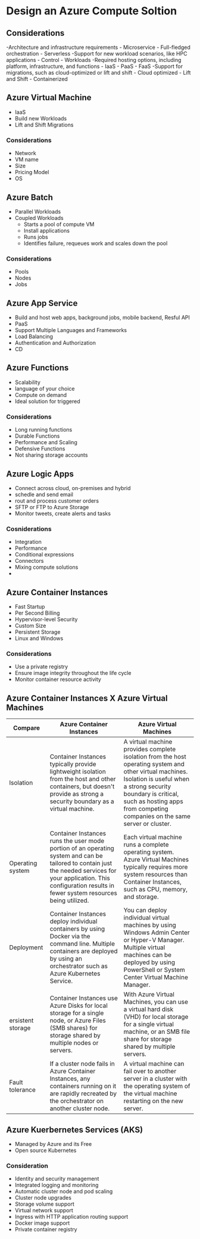 # Design an Azure Compute Soltion

## Considerations

-Architecture and infrastructure requirements
    - Microservice
    - Full-fledged orchestration
    - Serverless
-Support for new workload scenarios, like HPC applications
    - Control
    - Workloads
-Required hosting options, including platform, infrastructure, and functions
    - IaaS
    - PaaS
    - FaaS
-Support for migrations, such as cloud-optimized or lift and shift
    - Cloud optimized
    - Lift and Shift
    - Containerized

## Azure Virtual Machine

- IaaS
- Build new Workloads
- Lift and Shift Migrations

### Considerations

- Network
- VM name
- Size
- Pricing Model
- OS

## Azure Batch

- Parallel Workloads
- Coupled Workloads
    - Starts a pool of compute VM
    - Install applications
    - Runs jobs
    - Identifies failure, requeues work and scales down the pool

### Considerations

- Pools
- Nodes
- Jobs

## Azure App Service

- Build and host web apps, background jobs, mobile backend, Resful API
- PaaS
- Support Multiple Languages and Frameworks
- Load Balancing
- Authentication and Authorization
- CD

## Azure Functions

- Scalability
- language of your choice
- Compute on demand
- Ideal solution for triggered

### Considerations 

- Long running functions
- Durable Functions
- Performance and Scaling
- Defensive Functions
- Not sharing storage accounts

## Azure Logic Apps

- Connect across cloud, on-premises and hybrid
- schedle and send email
- rout and process customer orders
- SFTP or FTP to Azure Storage
- Monitor tweets, create alerts and tasks

### Cosniderations

- Integration
- Performance
- Conditional expressions
- Connectors
- Mixing compute solutions
-

## Azure Container Instances

- Fast Startup
- Per Second Billing
- Hypervisor-level Security
- Custom Size
- Persistent Storage
- Linux and Windows

### Considerations

- Use a private registry
- Ensure image integrity throughout the life cycle
- Monitor container resource activity

## Azure Container Instances X Azure Virtual Machines

| Compare 	|Azure Container Instances 	|Azure Virtual Machines|
| ----      | -----                     | ---                   |
|Isolation 	|Container Instances typically provide lightweight isolation from the host and other containers, but doesn't provide as strong a security boundary as a virtual machine. 	|A virtual machine provides complete isolation from the host operating system and other virtual machines. Isolation is useful when a strong security boundary is critical, such as hosting apps from competing companies on the same server or cluster.|
|Operating system 	|Container Instances runs the user mode portion of an operating system and can be tailored to contain just the needed services for your application. This configuration results in fewer system resources being utilized. 	|Each virtual machine runs a complete operating system. Azure Virtual Machines typically requires more system resources than Container Instances, such as CPU, memory, and storage.|
|Deployment 	|Container Instances deploy individual containers by using Docker via the command line. Multiple containers are deployed by using an orchestrator such as Azure Kubernetes Service. 	|You can deploy individual virtual machines by using Windows Admin Center or Hyper-V Manager. Multiple virtual machines can be deployed by using PowerShell or System Center Virtual Machine Manager.|
|ersistent storage 	|Container Instances use Azure Disks for local storage for a single node, or Azure Files (SMB shares) for storage shared by multiple nodes or servers. 	|With Azure Virtual Machines, you can use a virtual hard disk (VHD) for local storage for a single virtual machine, or an SMB file share for storage shared by multiple servers.|
|Fault tolerance 	|If a cluster node fails in Azure Container Instances, any containers running on it are rapidly recreated by the orchestrator on another cluster node. 	|A virtual machine can fail over to another server in a cluster with the operating system of the virtual machine restarting on the new server.|

## Azure Kuerbernetes Services (AKS)

- Managed by Azure and its Free
- Open source Kubernetes

### Consideration

- Identity and security management
- Integrated logging and monitoring
- Automatic cluster node and pod scaling
- Cluster node upgrades
- Storage volume support
- Virtual network support
- Ingress with HTTP application routing support
- Docker image support
- Private container registry
